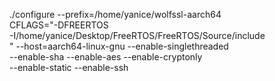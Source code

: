 ./configure --prefix=/home/yanice/wolfssl-aarch64 \
CFLAGS="-DFREERTOS \
-I/home/yanice/Desktop/FreeRTOS/FreeRTOS/Source/include \
" --host=aarch64-linux-gnu --enable-singlethreaded \
--enable-sha --enable-aes --enable-cryptonly \
--enable-static --enable-ssh

